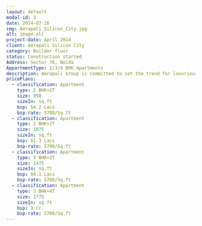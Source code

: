 ```yaml
---
layout: default
modal-id: 3
date: 2014-07-16
img: Amrapali_Silicon_City.jpg
alt: image-alt
project-date: April 2014
client: Amrapali Silicon City
category: Builder floor
status: Construction started
Address: Sector 76, Noida
AppartmentType: 2/3/4 BHK Apartments
description: Amrapali Group is committed to set the trend for luxurious, modern and convenient living for the young age individuals. A well-constructed luxurious home in a prime location of Noida with every cozy living amenity and a comfortable lifestyle is offered by a mega polis of high tech homes called Amrapali Silicon City.  The launch of new residential project is recently announced by the Amrapali Group to refine the lifestyle of young age individual. The new residential project is located in the premium location of sector 76, Noida which is well connected with existing metro stations, Airport and famous market places. Amrapali Silicon Noida City Noida will have new range of 2, 3 & 4 BHK bedroom apartments and studio apartments with three layer security system. The whole township is sprawl over vast acre of land and more than 75% of area is kept open and covered with green landscape. There will be plenty of dreamt amenity in dream home like, swimming pool, jogging track, club house, recreational area, spa, gym, leisure and entertainment facility, health care, tennis And basketball court, closed and open parking space and many more to list. It is a first township where you can find the perfect combination of technology and nature to build e-homes. It is a Unique housing solution that is inspired by the high technology and modern architecture.
pricePlans:
  - classification: Apartment
    type: 2 BHK+2T
    size: 950
    sizeIn: sq.ft
    bsp: 54.2 Lacs
    bsp-rate: 5700/Sq.ft
  - classification: Apartment
    type: 2 BHK+2T
    size: 1075
    sizeIn: sq.ft
    bsp: 61.3 Lacs
    bsp-rate: 5700/Sq.ft
  - classification: Apartment
    type: 3 BHK+3T
    size: 1475
    sizeIn: sq.ft
    bsp: 84.1 Lacs
    bsp-rate: 5700/Sq.ft
  - classification: Apartment
    type: 3 BHK+4T
    size: 1775
    sizeIn: sq.ft
    bsp: 1 Cr.
    bsp-rate: 5700/Sq.ft
---
```

